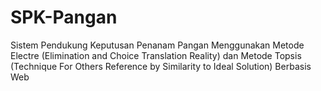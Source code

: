 # SPK-Pangan
Sistem Pendukung Keputusan Penanam Pangan Menggunakan Metode Electre (Elimination and Choice Translation Reality) dan Metode Topsis (Technique For Others Reference by Similarity to Ideal Solution) Berbasis Web
